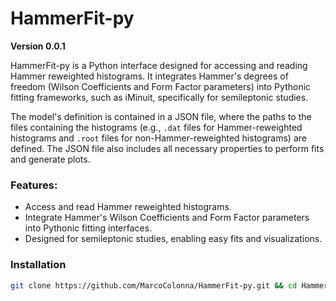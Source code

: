 # HammerFit-py

**Version 0.0.1**

HammerFit-py is a Python interface designed for accessing and reading Hammer reweighted histograms. It integrates Hammer's degrees of freedom (Wilson Coefficients and Form Factor parameters) into Pythonic fitting frameworks, such as iMinuit, specifically for semileptonic studies.

The model's definition is contained in a JSON file, where the paths to the files containing the histograms (e.g., `.dat` files for Hammer-reweighted histograms and `.root` files for non-Hammer-reweighted histograms) are defined. The JSON file also includes all necessary properties to perform fits and generate plots.

### Features:
- Access and read Hammer reweighted histograms.
- Integrate Hammer's Wilson Coefficients and Form Factor parameters into Pythonic fitting interfaces.
- Designed for semileptonic studies, enabling easy fits and visualizations.

### Installation

```bash
git clone https://github.com/MarcoColonna/HammerFit-py.git && cd HammerFit-py && git checkout v0.0.1 && pip install .